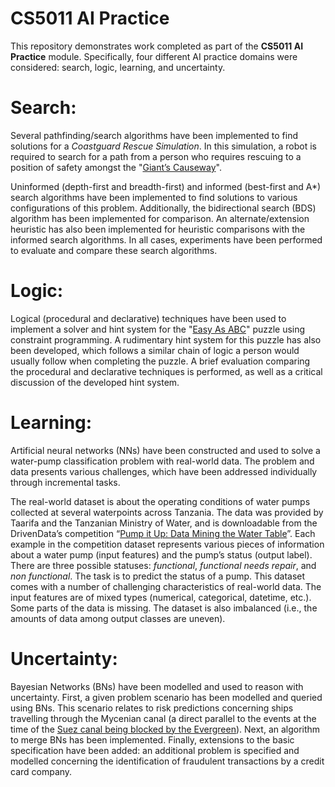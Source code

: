 # CS5011 AI Practice

This repository demonstrates work completed as part of the **CS5011 AI Practice** module.
Specifically, four different AI practice domains were considered: search, logic, learning, and uncertainty.

# Search:

Several pathfinding/search algorithms have been implemented to find solutions for a _Coastguard Rescue Simulation_. In this simulation, a robot is required to search for a path from a person who requires rescuing to a position of safety amongst the "[Giant’s Causeway](https://en.wikipedia.org/wiki/Giant%27s_Causeway)".

Uninformed (depth-first and breadth-first) and informed (best-first and A*) search algorithms have been implemented to find solutions to various configurations of this problem. Additionally, the bidirectional search (BDS) algorithm has been implemented for comparison. An alternate/extension heuristic has also been implemented for heuristic comparisons with the informed search algorithms. In all cases, experiments have been performed to evaluate and compare these search algorithms.

# Logic:

Logical (procedural and declarative) techniques have been used to implement a solver and hint system for the "[Easy As ABC](http://puzzlepicnic.com/genre?id=8)" puzzle using constraint programming. A rudimentary hint system for this puzzle has also been developed, which follows a similar chain of logic a person would usually follow when completing the puzzle. A brief evaluation comparing the procedural and declarative techniques is performed, as well as a critical discussion of the developed hint system.

# Learning:

Artificial neural networks (NNs) have been constructed and used to solve a water-pump classification problem with real-world data. The problem and data presents various challenges, which have been addressed individually through incremental tasks.

The real-world dataset is about the operating conditions of water pumps collected at several waterpoints across Tanzania. The data was provided by Taarifa and the Tanzanian Ministry of Water, and is downloadable from the DrivenData’s competition “[Pump it Up: Data Mining the Water Table](https://www.drivendata.org/competitions/7/pump-it-up-data-mining-the-water-table)”. Each example in the competition dataset represents various pieces of information about a water pump (input features) and the pump’s status (output label). There are three possible statuses: _functional_, _functional needs repair_, and _non functional_. The task is to predict the status of a pump. This dataset comes with a number of challenging characteristics of real-world data. The input features are of mixed types (numerical, categorical, datetime, etc.). Some parts of the data is missing. The dataset is also imbalanced (i.e., the amounts of data among output classes are uneven).

# Uncertainty:

Bayesian Networks (BNs) have been modelled and used to reason with uncertainty. First, a given problem scenario has been modelled and queried using BNs. This scenario relates to risk predictions concerning ships travelling through the Mycenian canal (a direct parallel to the events at the time of the [Suez canal being blocked by the Evergreen](https://en.wikipedia.org/wiki/2021_Suez_Canal_obstruction)). Next, an algorithm to merge BNs has been implemented. Finally, extensions to the basic specification have been added: an additional problem is specified and modelled concerning the identification of fraudulent transactions by a credit card company.
